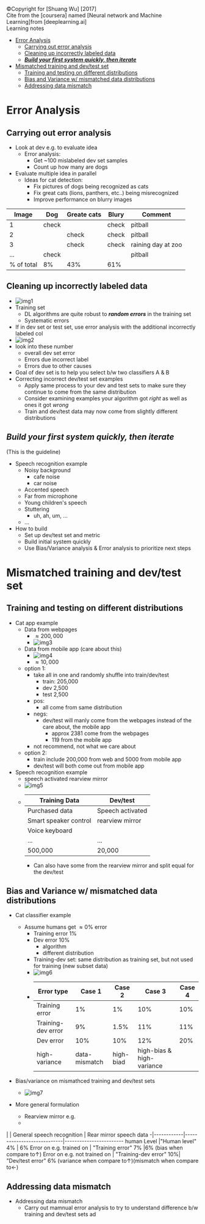 &copy;Copyright for [Shuang Wu] [2017]<br>
Cite from the [coursera] named [Neural network and Machine Learning]from [deeplearning.ai]<br>
Learning notes<br>
- [Error Analysis](#error-analysis)
    - [Carrying out error analysis](#carrying-out-error-analysis)
    - [Cleaning up incorrectly labeled data](#cleaning-up-incorrectly-labeled-data)
    - [_**Build your first system quickly, then iterate**_](#build-your-first-system-quickly-then-iterate)
- [Mismatched training and dev/test set](#mismatched-training-and-devtest-set)
    - [Training and testing on different distributions](#training-and-testing-on-different-distributions)
    - [Bias and Variance w/ mismatched data distributions](#bias-and-variance-w-mismatched-data-distributions)
    - [Addressing data mismatch](#addressing-data-mismatch)

# Error Analysis

## Carrying out error analysis

* Look at dev e.g. to evaluate idea
    * Error analysis:
        * Get ~100 mislabeled dev set samples
        * Count up how many are dogs
* Evaluate multiple idea in parallel
    * Ideas for cat detection:
        * Fix pictures of dogs being recognized as cats
        * Fix great cats (lions, panthers, etc..) being misrecognized
        * Improve performance on blurry images

Image | Dog | Greate cats | Blury | Comment
------|-----|-------------|-------|--------
1 | check ||check| pitball
2 | | check |check| pitball
3 |  |check|check| raining day at zoo
... | check ||| pitball
% of total | 8% |43%|61%|

## Cleaning up incorrectly labeled data

* ![img1](imgs/img1.jpg)
* Training set
    * DL algorithms are quite robust to _**random errors**_ in the training set
    * Systematic errors
* If in dev set or test set, use error analysis with the additional incorrectly labeled col
* ![img2](imgs/img2.jpg)
* look into these number
    * overall dev set error
    * Errors due incorrect label
    * Errors due to other causes
* Goal of dev set is to help you select b/w two classifiers A & B
* Correcting incorrect dev/test set examples
    * Apply same process to your dev and test sets to make sure they continue to come from the same distribution
    * Consider examining examples your algorithm got _right_ as well as ones it got _wrong_
    * Train and dev/test data may now come from slightly different distributions

## _**Build your first system quickly, then iterate**_
(This is the guideline)

* Speech recognition example
    * Noisy background
        * cafe noise
        * car noise
    * Accented speech
    * Far from microphone
    * Young children's speech
    * Stuttering
        * uh, ah, um, ...
    * ...
* How to build
    * Set up dev/test set and metric
    * Build initial system quickly
    * Use Bias/Variance analysis & Error analysis to prioritize next steps

# Mismatched training and dev/test set

## Training and testing on different distributions

* Cat app example
    * Data from webpages
        * $\approx200,000$
        * ![img3](imgs/img3.jpg)
    * Data from mobile app (care about this)
        * ![img4](imgs/img4.jpg)
        * $\approx10,000$
    * option 1:
        * take all in one and randomly shuffle into train/dev/test
            * train: 205,000
            * dev 2,500
            * test 2,500
        * pos:
            * all come from same distribution
        * negs:
            * dev/test will manly come from the webpages instead of the care about, the mobile app
                * approx 2381 come from the webpages
                * 119 from the mobile app
        * not recommend, not what we care about
    * option 2:
        * train include 200,000 from web and 5000 from mobile app
        *  dev/test will both come out from mobile app
*  Speech recognition example
    *  speech  activated rearview mirror
    *  ![img5](imgs/img5.jpg)
    * 
        Training Data | Dev/test
        --------------|---------
        Purchased data | Speech activated
        Smart speaker control | rearview mirror
        Voice keyboard | 
        ... | ...
        500,000 | 20,000
        * Can also have some from the rearview mirror and split equal for the dev/test

## Bias and Variance w/ mismatched data distributions

* Cat classifier example
    * Assume humans get $\approx 0\%$ error
        * Training error 1%
        * Dev error        10%
            * algorithm
            * different distribution
        * Training-dev set: same distribution as training set, but not used for training  (new subset data)
        * ![img6](imgs/img6.jpg)
        * 
            Error type | Case 1 | Case 2 | Case 3 | Case 4
            ------- | ------- | ------- | ------- | -------
            Training error | 1% | 1% | 10% | 10%
            Training-dev error | 9% | 1.5% | 11% | 11%
            Dev error | 10% | 10% | 12% | 20%
             | high-variance | data-mismatch | high-biad | high-bias & high-variance

* Bias/variance on mismathced training and dev/test sets
    * ![img7](imgs/img7.jpg)
* More general formulation
    * Rearview mirror e.g.
    * 
 | | General speech recognition | Rear mirror speech data
-|------------|----------------------------|------------------------
human Level |"Human level" 4% | 6%
Error on e.g. trained on | "Training error" 7% |6% (bias when compare to$\uparrow$) 
Error on e.g. not trained on | "Training-dev error" 10%| "Dev/test error" 6% (variance when compare to$\uparrow$)(mismatch when compare to$\leftarrow$)

## Addressing data mismatch

* Addressing data mismatch
    * Carry out mamnual error analysis to try to understand difference b/w training and dev/test sets
ad
